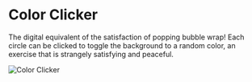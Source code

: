 # Color Clicker

The digital equivalent of the satisfaction of popping bubble wrap! Each circle can be clicked to toggle the background to a random color, an exercise that is strangely satisfying and peaceful. 

![Color Clicker](color-clicker.gif)

